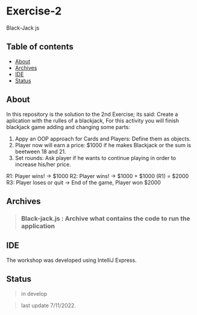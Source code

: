 # Exercise-2
 Black-Jack js

## Table of contents

- [About](#about)
- [Archives](#archives)
- [IDE](#ide)
- [Status](#status)


## About
In this repository is the solution to the 2nd Exercise; its said: 
Create a aplication with  the rulles of a blackjack,
For this activity you will finish blackjack game adding and changing some parts:

1. Appy an OOP approach for Cards and Players: Define them as objects.
2. Player now will earn a price: $1000 if he makes Blackjack or the sum is beetween 18 and 21.
3. Set rounds: Ask player if he wants to continue playing in order to increase his/her price.

R1: Player wins! -> $1000
R2: Player wins! -> $1000 + $1000 (R1) = $2000
R3: Player loses or quit -> End of the game, Player won $2000


## Archives

> ### Black-jack.js          : Archive what contains the code to run  the application 



## IDE

The workshop was developed using IntelliJ Express.  



## Status
>in develop

>last update 7/11/2022.    


